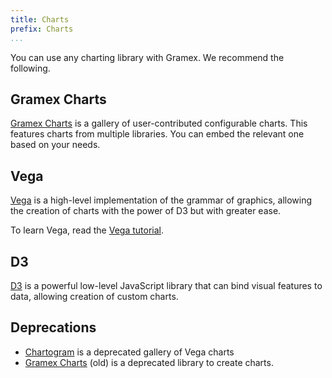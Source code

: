 ```yaml
---
title: Charts
prefix: Charts
...
```


You can use any charting library with Gramex. We recommend the following.

## Gramex Charts

[Gramex Charts](https://gramener.com/gramexcharts/) is a
gallery of user-contributed configurable charts. This features charts from
multiple libraries. You can embed the relevant one based on your needs.

## Vega

[Vega](http://vega.github.io/vega/) is a high-level implementation of the grammar
of graphics, allowing the creation of charts with the power of D3 but with
greater ease.

To learn Vega, read the [Vega tutorial](http://gramener.github.io/vegatutorial/).

## D3

[D3](https://d3js.org/) is a powerful low-level JavaScript library that can bind
visual features to data, allowing creation of custom charts.

## Deprecations

- [Chartogram](gallery.html) is a deprecated gallery of Vega charts
- [Gramex Charts](https://learn.gramener.com/gc) (old) is a deprecated library to create charts.
